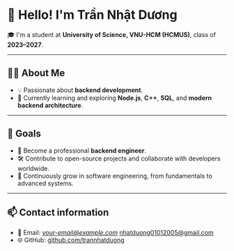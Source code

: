 # 👋 Hello! I'm Trần Nhật Dương

🎓 I'm a student at **University of Science, VNU-HCM (HCMUS)**, class of **2023–2027**.

---

## 🧑‍💻 About Me

- 💡 Passionate about **backend development**.
- 🚀 Currently learning and exploring **Node.js**, **C++**, **SQL**, and **modern backend architecture**.

---

## 📌 Goals

- 🎯 Become a professional **backend engineer**.
- 🛠 Contribute to open-source projects and collaborate with developers worldwide.
- 🌱 Continuously grow in software engineering, from fundamentals to advanced systems.

---

## 📫 Contact information

- 📧 Email: *your-email@example.com* <nhatduong01012005@gmail.com>
- 🌐 GitHub: [github.com/trannhatduong](https://github.com/trannhatduong)


